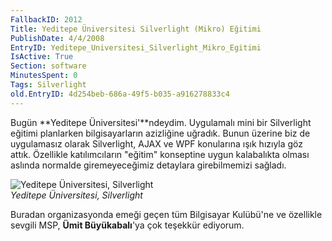 ```yaml
---
FallbackID: 2012
Title: Yeditepe Üniversitesi Silverlight (Mikro) Eğitimi
PublishDate: 4/4/2008
EntryID: Yeditepe_Universitesi_Silverlight_Mikro_Egitimi
IsActive: True
Section: software
MinutesSpent: 0
Tags: Silverlight
old.EntryID: 4d254beb-686a-49f5-b035-a916278833c4
---
```

Bugün **Yeditepe Üniversitesi'**ndeydim. Uygulamalı mini bir Silverlight
eğitimi planlarken bilgisayarların azizliğine uğradık. Bunun üzerine biz
de uygulamasız olarak Silverlight, AJAX ve WPF konularına ışık hızıyla
göz attık. Özellikle katılımcıların "eğitim" konseptine uygun
kalabalıkta olması aslında normalde giremeyeceğimiz detaylara
girebilmemizi sağladı.

![Yeditepe Üniversitesi,
Silverlight](http://cdn.daron.yondem.com/assets/2012/04042008_1.jpg)\
*Yeditepe Üniversitesi, Silverlight*

Buradan organizasyonda emeği geçen tüm Bilgisayar Kulübü'ne ve özellikle
sevgili MSP, **Ümit Büyükabalı**'ya çok teşekkür ediyorum.


